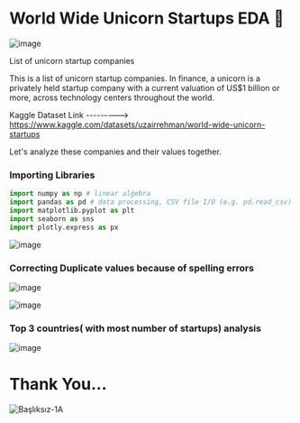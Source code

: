 # World Wide Unicorn Startups EDA 🦄

![image](https://user-images.githubusercontent.com/63750425/200773654-1d3cf712-afc9-4de5-a9af-4ab79bf74dc0.png)

List of unicorn startup companies

This is a list of unicorn startup companies. In finance, a unicorn is a privately held startup company with a current valuation of US$1 billion or more, across technology centers throughout the world.

Kaggle Dataset Link ---------> https://www.kaggle.com/datasets/uzairrehman/world-wide-unicorn-startups

Let's analyze these companies and their values together.

### Importing Libraries

```Python
import numpy as np # linear algebra
import pandas as pd # data processing, CSV file I/O (e.g. pd.read_csv)
import matplotlib.pyplot as plt
import seaborn as sns
import plotly.express as px
```

![image](https://user-images.githubusercontent.com/63750425/200774172-7d2dff00-1094-47ce-9f05-de494e0cc0ae.png)

### Correcting Duplicate values because of spelling errors

![image](https://user-images.githubusercontent.com/63750425/200774276-e057615b-c1ab-4a23-89bf-1c2933ae3b51.png)

![image](https://user-images.githubusercontent.com/63750425/200774333-08c6353b-7720-4900-9fb8-90d2d2767301.png)

### Top 3 countries( with most number of startups) analysis

![image](https://user-images.githubusercontent.com/63750425/200774435-96680eba-9251-4b39-ad10-1e9ff28ca23a.png)

# Thank You...
 ![Başlıksız-1A](https://user-images.githubusercontent.com/63750425/197761042-8654b0e6-92a8-41bd-a38d-55ee5f4b3882.png)
